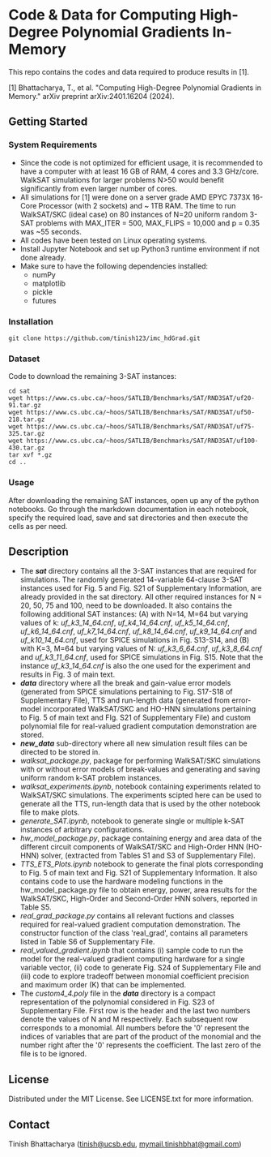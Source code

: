 # Code & Data for Computing High-Degree Polynomial Gradients In-Memory

This repo contains the codes and data required to produce results in [1].

[1] Bhattacharya, T., et al. "Computing High-Degree Polynomial Gradients in Memory." arXiv preprint arXiv:2401.16204 (2024).

## Getting Started

### System Requirements

- Since the code is not optimized for efficient usage, it is recommended to have a computer with at least 16 GB of RAM, 4 cores and 3.3 GHz/core. WalkSAT simulations for larger problems N>50 would benefit significantly from even larger number of cores.
- All simulations for [1] were done on a server grade AMD EPYC 7373X 16-Core Processor (with 2 sockets) and ~ 1TB RAM. The time to run WalkSAT/SKC (ideal case) on 80 instances of N=20 uniform random 3-SAT problems with MAX_ITER = 500, MAX_FLIPS = 10,000 and p = 0.35 was ~55 seconds.
- All codes have been tested on Linux operating systems.
- Install Jupyter Notebook and set up Python3 runtime environment if not done already.
- Make sure to have the following dependencies installed:
    - numPy
    - matplotlib
    - pickle
    - futures  

### Installation

    git clone https://github.com/tinish123/imc_hdGrad.git

### Dataset

Code to download the remaining 3-SAT instances:

    cd sat
    wget https://www.cs.ubc.ca/~hoos/SATLIB/Benchmarks/SAT/RND3SAT/uf20-91.tar.gz
    wget https://www.cs.ubc.ca/~hoos/SATLIB/Benchmarks/SAT/RND3SAT/uf50-218.tar.gz
    wget https://www.cs.ubc.ca/~hoos/SATLIB/Benchmarks/SAT/RND3SAT/uf75-325.tar.gz
    wget https://www.cs.ubc.ca/~hoos/SATLIB/Benchmarks/SAT/RND3SAT/uf100-430.tar.gz
    tar xvf *.gz
    cd ..

### Usage

After downloading the remaining SAT instances, open up any of the python notebooks. Go through the markdown documentation in each notebook, specify the required load, save and sat directories and then execute the cells as per need.

## Description

- The ***sat*** directory contains all the 3-SAT instances that are required for simulations. The randomly generated 14-variable 64-clause 3-SAT instances used for Fig. 5 and Fig. S21 of Supplementary Information, are already provided in the sat directory. All other required instances for N = 20, 50, 75 and 100, need to be downloaded. It also contains the following additional SAT instances: (A) with N=14, M=64 but varying values of k: *uf_k3_14_64.cnf*, *uf_k4_14_64.cnf*, *uf_k5_14_64.cnf*, *uf_k6_14_64.cnf*, *uf_k7_14_64.cnf*, *uf_k8_14_64.cnf*, *uf_k9_14_64.cnf* and *uf_k10_14_64.cnf*, used for SPICE simulations in Fig. S13-S14, and (B) with K=3, M=64 but varying values of N: *uf_k3_6_64.cnf*, *uf_k3_8_64.cnf* and *uf_k3_11_64.cnf*, used for SPICE simulations in Fig. S15. Note that the instance *uf_k3_14_64.cnf* is also the one used for the experiment and results in Fig. 3 of main text.
- ***data*** directory where all the break and gain-value error models (generated from SPICE simulations pertaining to Fig. S17-S18 of Supplementary File), TTS and run-length data (generated from error-model incorporated WalkSAT/SKC and HO-HNN simulations pertaining to Fig. 5 of main text and FIg. S21 of Supplementary File) and custom polynomial file for real-valued gradient computation demonstration are stored.
- ***new_data*** sub-directory where all new simulation result files can be directed to be stored in.
- *walksat_package.py*, package for performing WalkSAT/SKC simulations with or without error models of break-values and generating and saving uniform random k-SAT problem instances.
- *walksat_experiments.ipynb*, notebook containing experiments related to WalkSAT/SKC simulations. The experiments scipted here can be used to generate all the TTS, run-length data that is used by the other notebook file to make plots.
- *generate_SAT.ipynb*, notebook to generate single or multiple k-SAT instances of arbitrary configurations.
- *hw_model_package.py*, package containing energy and area data of the different circuit components of WalkSAT/SKC and High-Order HNN (HO-HNN) solver, (extracted from Tables S1 and S3 of Supplementary File).
- *TTS_ETS_Plots.ipynb* notebook to generate the final plots corresponding to Fig. 5 of main text and Fig. S21 of Supplementary Information. It also contains code to use the hardware modeling functions in the hw_model_package.py file to obtain energy, power, area results for the WalkSAT/SKC, High-Order and Second-Order HNN solvers, reported in Table S5.
- *real_grad_package.py* contains all relevant fuctions and classes required for real-valued gradient computation demonstration. The constructor function of the class 'real_grad', contains all parameters listed in Table S6 of Supplementary File.
- *real_valued_gradient.ipynb* that contains (i) sample code to run the model for the real-valued gradient computing hardware for a single variable vector, (ii) code to generate Fig. S24 of Supplementary File and (iii) code to explore tradeoff between monomial coefficient precision and maximum order (K) that can be implemented.
- The *custom4_4.poly* file in the ***data*** directory is a compact representation of the polynomial considered in Fig. S23 of Supplementary File. First row is the header and the last two numbers denote the values of N and M respectively. Each subsequent row corresponds to a monomial. All numbers before the '0' represent the indices of variables that are part of the product of the monomial and the number right after the '0' represents the coefficient. The last zero of the file is to be ignored.

## License

Distributed under the MIT License. See LICENSE.txt for more information.

## Contact

Tinish Bhattacharya (tinish@ucsb.edu, mymail.tinishbhat@gmail.com)
